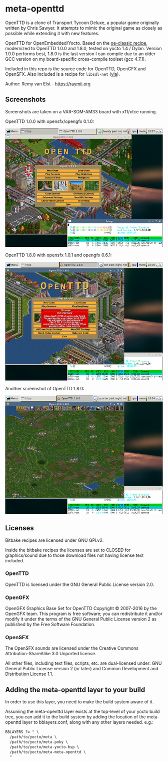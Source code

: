 # meta-openttd

OpenTTD is a clone of Transport Tycoon Deluxe, a popular game originally
written by Chris Sawyer.  It attempts to mimic the original game as closely
as possible while extending it with new features.

OpenTTD for OpenEmbedded/Yocto. Based on the [oe-classic
recipe](http://cgit.openembedded.org/openembedded/tree/recipes/openttd/openttd_0.7.4.bb),
modernized  to OpenTTD 1.0.0 and 1.8.0, tested on  yocto 1.4 / Dylan. Version
1.0.0 performs best, 1.8.0 is the last version I can compile due to an older
GCC version on my board-specific cross-compile toolset (gcc 4.7.1).

Included in this repo is the source code for OpenTTD, OpenGFX and OpenSFX.
Also included is a recipe for `libsdl-net` ([via](https://github.com/geoffrey-vl/meta-doom)). 

Author: Remy van Elst - https://raymii.org

## Screenshots 

Screenshots are taken on a VAR-SOM-AM33 board with x11/xfce running.

OpenTTD 1.0.0 with opensfx/opengfx 0.1.0:

![OpenTTD 1.0.0 Screenshot](openttd-1.0.0.png)


OpenTTD 1.8.0 with opensfx 1.0.1 and opengfx 0.6.1:

![OpenTTD 1.8.0 Screenshot](openttd-1.8.0.png)


Another screenshot of OpenTTD 1.8.0:

![OpenTTD 1.8.0 2](openttd-1.8.0-2.png)


## Licenses

Bitbake recipes are licensed under GNU GPLv2. 

Inside the bitbake recipes the licenses are set to CLOSED for graphics/sound
due to those download files not having license text included.

### OpenTTD

OpenTTD is licensed under the GNU General Public License version 2.0. 

### OpenGFX

OpenGFX Graphics Base Set for OpenTTD Copyright © 2007-2016 by the OpenGFX
team.  This program is free software; you can redistribute it and/or modify it
under the terms of the GNU General Public License version 2 as published by
the Free Software Foundation. 


### OpenSFX 

The OpenSFX sounds are licensed under the Creative Commons
Attribution-ShareAlike 3.0 Unported license.

All other files, including text files, scripts, etc. are dual-licensed under:
GNU General Public License version 2 (or later) and Common Development and
Distribution License 1.1.


## Adding the meta-openttd layer to your build

In order to use this layer, you need to make the build system aware of
it.

Assuming the meta-openttd layer exists at the top-level of your
yocto build tree, you can add it to the build system by adding the
location of the meta-openttd layer to bblayers.conf, along with any
other layers needed. e.g.:

    BBLAYERS ?= " \
      /path/to/yocto/meta \
      /path/to/yocto/meta-poky \
      /path/to/yocto/meta-yocto-bsp \
      /path/to/yocto/meta-meta-openttd \
      "

